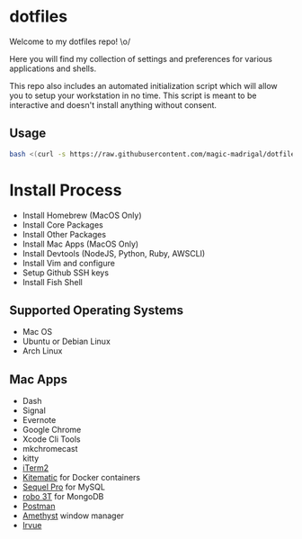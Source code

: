 # dotfiles

Welcome to my dotfiles repo! \o/ 

Here you will find my collection of settings and preferences for various applications and shells.

This repo also includes an automated initialization script which will allow you to setup your workstation in no time. This script is meant to be interactive and doesn't install anything without consent.

## Usage

```bash
bash <(curl -s https://raw.githubusercontent.com/magic-madrigal/dotfiles/master/init.sh)
```

# Install Process
+ Install Homebrew (MacOS Only)
+ Install Core Packages
+ Install Other Packages
+ Install Mac Apps (MacOS Only)
+ Install Devtools (NodeJS, Python, Ruby, AWSCLI)
+ Install Vim and configure
+ Setup Github SSH keys
+ Install Fish Shell

## Supported Operating Systems
+ Mac OS
+ Ubuntu or Debian Linux
+ Arch Linux

## Mac Apps
+ Dash
+ Signal
+ Evernote
+ Google Chrome
+ Xcode Cli Tools
+ mkchromecast
+ kitty
+ [iTerm2](https://www.iterm2.com/)
+ [Kitematic](https://kitematic.com/) for Docker containers
+ [Sequel Pro](https://www.sequelpro.com/) for MySQL
+ [robo 3T](https://robomongo.org/) for MongoDB
+ [Postman](https://www.getpostman.com/)
+ [Amethyst](https://github.com/ianyh/Amethyst) window manager
+ [Irvue](http://irvue.tumblr.com/)

